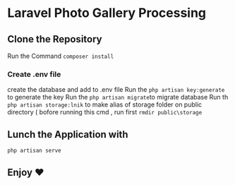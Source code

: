 # Laravel Photo Gallery Processing

## Clone the Repository

Run the Command
`composer install`
### Create .env file
create the database and add to .env file
Run the `php artisan key:generate` to generate the key
Run the `php artisan migrate`to migrate database
Run th `php artisan storage:lnik` to make alias of storage folder on public directory ( bofore running this cmd , run first `rmdir public\storage`
## Lunch the Application with 
`php artisan serve`
## Enjoy ❤
